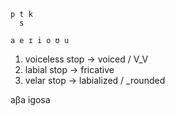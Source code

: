 ```
p t k
  s

a e ɪ i o ʊ u
```

1. voiceless stop -> voiced / V_V
2. labial stop -> fricative
3. velar stop -> labialized / _rounded

aβa igosa
